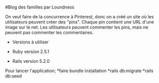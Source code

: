 #Blog des familles par Loundness

On veut faire de la concurrence à Pinterest, donc on a créé un site où les utilisateurs peuvent créer des "pins". Chaque pin contient une URL d'une image sur le net. Les utilisateurs peuvent commenter les pins, mais ne peuvent pas commenter les commentaires.

* Versions à utiliser

* Ruby version 2.5.1

* Rails version 5.2.0

Pour lancer l'application;
	*faire bundle installation
	*rails db:migrate
	*rails db:seed

